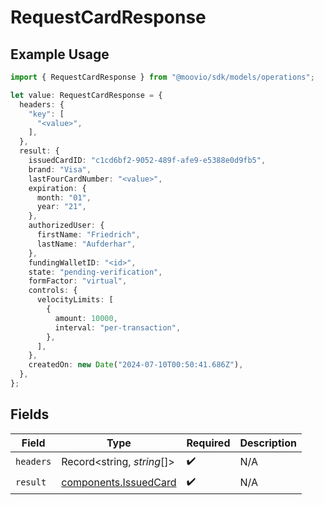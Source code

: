 # RequestCardResponse

## Example Usage

```typescript
import { RequestCardResponse } from "@moovio/sdk/models/operations";

let value: RequestCardResponse = {
  headers: {
    "key": [
      "<value>",
    ],
  },
  result: {
    issuedCardID: "c1cd6bf2-9052-489f-afe9-e5388e0d9fb5",
    brand: "Visa",
    lastFourCardNumber: "<value>",
    expiration: {
      month: "01",
      year: "21",
    },
    authorizedUser: {
      firstName: "Friedrich",
      lastName: "Aufderhar",
    },
    fundingWalletID: "<id>",
    state: "pending-verification",
    formFactor: "virtual",
    controls: {
      velocityLimits: [
        {
          amount: 10000,
          interval: "per-transaction",
        },
      ],
    },
    createdOn: new Date("2024-07-10T00:50:41.686Z"),
  },
};
```

## Fields

| Field                                                          | Type                                                           | Required                                                       | Description                                                    |
| -------------------------------------------------------------- | -------------------------------------------------------------- | -------------------------------------------------------------- | -------------------------------------------------------------- |
| `headers`                                                      | Record<string, *string*[]>                                     | :heavy_check_mark:                                             | N/A                                                            |
| `result`                                                       | [components.IssuedCard](../../models/components/issuedcard.md) | :heavy_check_mark:                                             | N/A                                                            |